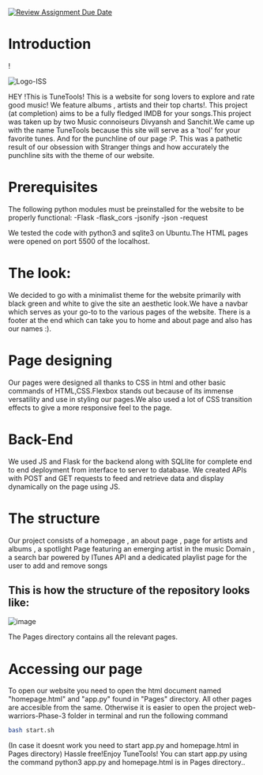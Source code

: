 [![Review Assignment Due Date](https://classroom.github.com/assets/deadline-readme-button-24ddc0f5d75046c5622901739e7c5dd533143b0c8e959d652212380cedb1ea36.svg)](https://classroom.github.com/a/uO3FBJhb)

<h1>Introduction</h1>!

![Logo-ISS](https://user-images.githubusercontent.com/114301176/236887939-beae5fb1-7ff1-4660-adb6-ef491d9f98cd.png)


HEY !This is TuneTools! This is a website for song lovers to explore and rate good music! We feature albums , artists and their top charts!. This project (at completion) aims to be a fully fledged IMDB for your songs.This project was taken up by two Music connoiseurs Divyansh and Sanchit.We came up with the name TuneTools because this site will serve as a 'tool' for your favorite tunes.
And for the punchline of our page :P. This was a pathetic result of our obsession with Stranger things and how accurately the punchline sits with the theme of our website.

<h1>Prerequisites</h1>
The following python modules must be preinstalled for the website to be properly functional:
-Flask
-flask_cors
-jsonify
-json
-request

We tested the code with python3 and sqlite3 on Ubuntu.The HTML pages were opened on port 5500 of the localhost.


<h1>The look:</h1>
We decided to go with a minimalist theme for the website primarily with black green and white to give the site an aesthetic look.We have a navbar which serves as your go-to to the various pages of
the website. There is a footer at the end which can take you to home and about page and also has our names :).

<h1> Page designing </h1>
Our pages were designed all thanks to CSS in html and other basic commands of HTML,CSS.Flexbox stands out because of its immense versatility and use in styling our pages.We also used a lot of 
CSS transition effects to give a more responsive feel to the page.

<h1>Back-End</h1>
We used JS and Flask for the backend along with SQLlite for complete end to end deployment from interface to server to database. We created APIs with POST and GET requests to feed and retrieve data and display dynamically on the page using JS.

<h1>The structure</h1>
Our project consists of a homepage , an about page , page for artists and albums , a spotlight Page featuring an emerging artist in the music Domain , a search bar powered by ITunes API and a dedicated playlist page for the user to add and remove songs


<h2>This is how the structure of the repository looks like:</h2>


![image](https://user-images.githubusercontent.com/114301176/236887314-61a57b51-0df8-431e-85bb-0099a596e964.png)



The Pages directory contains all the relevant pages.


<h1>Accessing our page</h1>
To open our website you need to open the html document named "homepage.html"  and "app.py" found in "Pages" directory. All other pages are accesible from the same.
Otherwise it is easier to open the project web-warriors-Phase-3 folder in terminal and run the following command

```bash
bash start.sh
```
(In case it doesnt work you need to start app.py and homepage.html in Pages directory)
Hassle free!Enjoy TuneTools!
You can start app.py using the command python3 app.py and homepage.html is in Pages directory..
